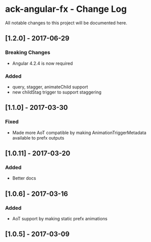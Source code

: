 # ack-angular-fx - Change Log
All notable changes to this project will be documented here.

## [1.2.0] - 2017-06-29
### Breaking Changes
- Angular 4.2.4 is now required
### Added
- query, stagger, animateChild support
- new childStag trigger to support staggering

## [1.1.0] - 2017-03-30
### Fixed
- Made more AoT compatible by making AnimationTriggerMetadata available to prefx outputs

## [1.0.11] - 2017-03-20
### Added
- Better docs

## [1.0.6] - 2017-03-16
### Added
- AoT support by making static prefx animations

## [1.0.5] - 2017-03-09
